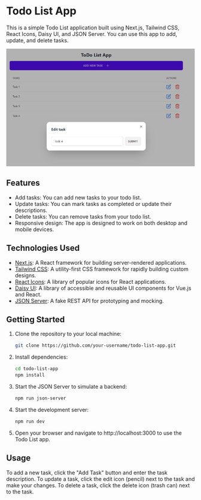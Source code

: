# Todo List App

This is a simple Todo List application built using Next.js, Tailwind CSS, React Icons, Daisy UI, and JSON Server. You can use this app to add, update, and delete tasks.

![Todo List App Screenshot](screenshot.png)

## Features

- Add tasks: You can add new tasks to your todo list.
- Update tasks: You can mark tasks as completed or update their descriptions.
- Delete tasks: You can remove tasks from your todo list.
- Responsive design: The app is designed to work on both desktop and mobile devices.

## Technologies Used

- [Next.js](https://nextjs.org/): A React framework for building server-rendered applications.
- [Tailwind CSS](https://tailwindcss.com/): A utility-first CSS framework for rapidly building custom designs.
- [React Icons](https://react-icons.github.io/react-icons/): A library of popular icons for React applications.
- [Daisy UI](https://daisyui.com/): A library of accessible and reusable UI components for Vue.js and React.
- [JSON Server](https://github.com/typicode/json-server): A fake REST API for prototyping and mocking.

## Getting Started

1. Clone the repository to your local machine:

   ```bash
   git clone https://github.com/your-username/todo-list-app.git
   ```

2. Install dependencies:

   ```bash
   cd todo-list-app
   npm install
   ```

3. Start the JSON Server to simulate a backend:

   ```bash
   npm run json-server
   ```

4. Start the development server:

   ```bash
   npm run dev
   ```

5. Open your browser and navigate to http://localhost:3000 to use the Todo List app.

## Usage

To add a new task, click the "Add Task" button and enter the task description.
To update a task, click the edit icon (pencil) next to the task and make your changes.
To delete a task, click the delete icon (trash can) next to the task.
